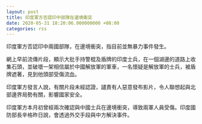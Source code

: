 ```yaml
---
layout: post
title: 印度軍方否認印中部隊在邊境衝突
date: 2020-05-31 18:20:06.000000000 +08:00
categories: rss
---
```


印度軍方否認印中兩國部隊，在邊境衝突，指目前並無暴力事件發生。

網上早前流傳片段，顯示大批手持警棍及盾牌的印度士兵，在一個湖邊的道路上收集石頭，並破壞一架相信屬於中國解放軍的軍車，一名懷疑是解放軍的士兵，被盾牌遮著，見到他頭部受傷流血。

印度軍方發言人說，有關片段未經認證，譴責有人惡意發布影片，令人聯想起與北部邊界局勢有關，影響國家安全。

印度軍方本月初曾經兩次確認與中國士兵在邊境衝突，導致兩軍人員受傷。印度國防部長辛格昨日說，會透過外交手段與中方解決事件。
